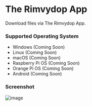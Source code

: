 # The Rimvydop App
Download files via The Rimvydop App.

### Supported Operating System
- Windows (Coming Soon)
- Linux (Coming Soon)
- macOS (Coming Soon)
- Raspberry Pi OS (Coming Soon)
- Orange Pi OS (Coming Soon)
- Android (Coming Soon)

### Screenshot
![image](https://github.com/SLXUniverse/TheRimvydopApp/assets/109912460/2714963e-b247-4f31-a862-f87a27fe6cc0)
